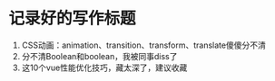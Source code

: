 # 记录好的写作标题
1. CSS动画：animation、transition、transform、translate傻傻分不清
2. 分不清Boolean和boolean，我被同事diss了
3. 这10个vue性能优化技巧，藏太深了，建议收藏